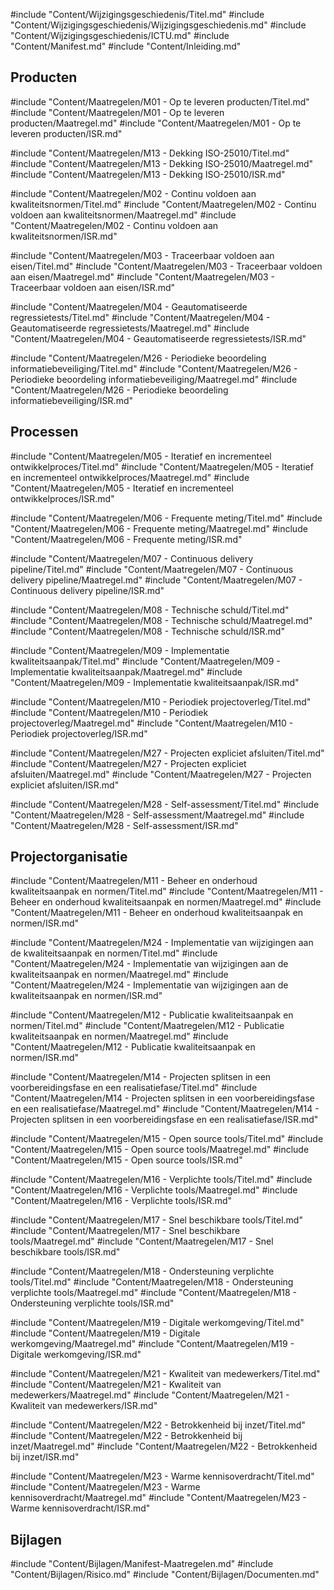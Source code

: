 #include "Content/Wijzigingsgeschiedenis/Titel.md"
#include "Content/Wijzigingsgeschiedenis/Wijzigingsgeschiedenis.md"
#include "Content/Wijzigingsgeschiedenis/ICTU.md"
#include "Content/Manifest.md"
#include "Content/Inleiding.md"

## Producten

#include "Content/Maatregelen/M01 - Op te leveren producten/Titel.md"
#include "Content/Maatregelen/M01 - Op te leveren producten/Maatregel.md"
#include "Content/Maatregelen/M01 - Op te leveren producten/ISR.md"

#include "Content/Maatregelen/M13 - Dekking ISO-25010/Titel.md"
#include "Content/Maatregelen/M13 - Dekking ISO-25010/Maatregel.md"
#include "Content/Maatregelen/M13 - Dekking ISO-25010/ISR.md"

#include "Content/Maatregelen/M02 - Continu voldoen aan kwaliteitsnormen/Titel.md"
#include "Content/Maatregelen/M02 - Continu voldoen aan kwaliteitsnormen/Maatregel.md"
#include "Content/Maatregelen/M02 - Continu voldoen aan kwaliteitsnormen/ISR.md"

#include "Content/Maatregelen/M03 - Traceerbaar voldoen aan eisen/Titel.md"
#include "Content/Maatregelen/M03 - Traceerbaar voldoen aan eisen/Maatregel.md"
#include "Content/Maatregelen/M03 - Traceerbaar voldoen aan eisen/ISR.md"

#include "Content/Maatregelen/M04 - Geautomatiseerde regressietests/Titel.md"
#include "Content/Maatregelen/M04 - Geautomatiseerde regressietests/Maatregel.md"
#include "Content/Maatregelen/M04 - Geautomatiseerde regressietests/ISR.md"

#include "Content/Maatregelen/M26 - Periodieke beoordeling informatiebeveiliging/Titel.md"
#include "Content/Maatregelen/M26 - Periodieke beoordeling informatiebeveiliging/Maatregel.md"
#include "Content/Maatregelen/M26 - Periodieke beoordeling informatiebeveiliging/ISR.md"

## Processen

#include "Content/Maatregelen/M05 - Iteratief en incrementeel ontwikkelproces/Titel.md"
#include "Content/Maatregelen/M05 - Iteratief en incrementeel ontwikkelproces/Maatregel.md"
#include "Content/Maatregelen/M05 - Iteratief en incrementeel ontwikkelproces/ISR.md"

#include "Content/Maatregelen/M06 - Frequente meting/Titel.md"
#include "Content/Maatregelen/M06 - Frequente meting/Maatregel.md"
#include "Content/Maatregelen/M06 - Frequente meting/ISR.md"

#include "Content/Maatregelen/M07 - Continuous delivery pipeline/Titel.md"
#include "Content/Maatregelen/M07 - Continuous delivery pipeline/Maatregel.md"
#include "Content/Maatregelen/M07 - Continuous delivery pipeline/ISR.md"

#include "Content/Maatregelen/M08 - Technische schuld/Titel.md"
#include "Content/Maatregelen/M08 - Technische schuld/Maatregel.md"
#include "Content/Maatregelen/M08 - Technische schuld/ISR.md"

#include "Content/Maatregelen/M09 - Implementatie kwaliteitsaanpak/Titel.md"
#include "Content/Maatregelen/M09 - Implementatie kwaliteitsaanpak/Maatregel.md"
#include "Content/Maatregelen/M09 - Implementatie kwaliteitsaanpak/ISR.md"

#include "Content/Maatregelen/M10 - Periodiek projectoverleg/Titel.md"
#include "Content/Maatregelen/M10 - Periodiek projectoverleg/Maatregel.md"
#include "Content/Maatregelen/M10 - Periodiek projectoverleg/ISR.md"

#include "Content/Maatregelen/M27 - Projecten expliciet afsluiten/Titel.md"
#include "Content/Maatregelen/M27 - Projecten expliciet afsluiten/Maatregel.md"
#include "Content/Maatregelen/M27 - Projecten expliciet afsluiten/ISR.md"

#include "Content/Maatregelen/M28 - Self-assessment/Titel.md"
#include "Content/Maatregelen/M28 - Self-assessment/Maatregel.md"
#include "Content/Maatregelen/M28 - Self-assessment/ISR.md"

## Projectorganisatie

#include "Content/Maatregelen/M11 - Beheer en onderhoud kwaliteitsaanpak en normen/Titel.md"
#include "Content/Maatregelen/M11 - Beheer en onderhoud kwaliteitsaanpak en normen/Maatregel.md"
#include "Content/Maatregelen/M11 - Beheer en onderhoud kwaliteitsaanpak en normen/ISR.md"

#include "Content/Maatregelen/M24 - Implementatie van wijzigingen aan de kwaliteitsaanpak en normen/Titel.md"
#include "Content/Maatregelen/M24 - Implementatie van wijzigingen aan de kwaliteitsaanpak en normen/Maatregel.md"
#include "Content/Maatregelen/M24 - Implementatie van wijzigingen aan de kwaliteitsaanpak en normen/ISR.md"

#include "Content/Maatregelen/M12 - Publicatie kwaliteitsaanpak en normen/Titel.md"
#include "Content/Maatregelen/M12 - Publicatie kwaliteitsaanpak en normen/Maatregel.md"
#include "Content/Maatregelen/M12 - Publicatie kwaliteitsaanpak en normen/ISR.md"

#include "Content/Maatregelen/M14 - Projecten splitsen in een voorbereidingsfase en een realisatiefase/Titel.md"
#include "Content/Maatregelen/M14 - Projecten splitsen in een voorbereidingsfase en een realisatiefase/Maatregel.md"
#include "Content/Maatregelen/M14 - Projecten splitsen in een voorbereidingsfase en een realisatiefase/ISR.md"

#include "Content/Maatregelen/M15 - Open source tools/Titel.md"
#include "Content/Maatregelen/M15 - Open source tools/Maatregel.md"
#include "Content/Maatregelen/M15 - Open source tools/ISR.md"

#include "Content/Maatregelen/M16 - Verplichte tools/Titel.md"
#include "Content/Maatregelen/M16 - Verplichte tools/Maatregel.md"
#include "Content/Maatregelen/M16 - Verplichte tools/ISR.md"

#include "Content/Maatregelen/M17 - Snel beschikbare tools/Titel.md"
#include "Content/Maatregelen/M17 - Snel beschikbare tools/Maatregel.md"
#include "Content/Maatregelen/M17 - Snel beschikbare tools/ISR.md"

#include "Content/Maatregelen/M18 - Ondersteuning verplichte tools/Titel.md"
#include "Content/Maatregelen/M18 - Ondersteuning verplichte tools/Maatregel.md"
#include "Content/Maatregelen/M18 - Ondersteuning verplichte tools/ISR.md"

#include "Content/Maatregelen/M19 - Digitale werkomgeving/Titel.md"
#include "Content/Maatregelen/M19 - Digitale werkomgeving/Maatregel.md"
#include "Content/Maatregelen/M19 - Digitale werkomgeving/ISR.md"

#include "Content/Maatregelen/M21 - Kwaliteit van medewerkers/Titel.md"
#include "Content/Maatregelen/M21 - Kwaliteit van medewerkers/Maatregel.md"
#include "Content/Maatregelen/M21 - Kwaliteit van medewerkers/ISR.md"

#include "Content/Maatregelen/M22 - Betrokkenheid bij inzet/Titel.md"
#include "Content/Maatregelen/M22 - Betrokkenheid bij inzet/Maatregel.md"
#include "Content/Maatregelen/M22 - Betrokkenheid bij inzet/ISR.md"

#include "Content/Maatregelen/M23 - Warme kennisoverdracht/Titel.md"
#include "Content/Maatregelen/M23 - Warme kennisoverdracht/Maatregel.md"
#include "Content/Maatregelen/M23 - Warme kennisoverdracht/ISR.md"

## Bijlagen

#include "Content/Bijlagen/Manifest-Maatregelen.md"
#include "Content/Bijlagen/Risico.md"
#include "Content/Bijlagen/Documenten.md"
